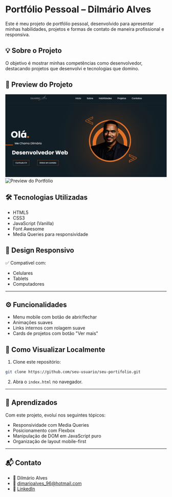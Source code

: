 
# Portfólio Pessoal – Dilmário Alves

Este é meu projeto de portfólio pessoal, desenvolvido para apresentar minhas habilidades, projetos e formas de contato de maneira profissional e responsiva.

## 💡 Sobre o Projeto

O objetivo é mostrar minhas competências como desenvolvedor, destacando projetos que desenvolvi e tecnologias que domino.


## 📸 Preview do Projeto

![Preview do Portfólio](./img/readme-desktop.png)
![Preview do Portfólio](./img/readme-mobile.jng)


## 🛠️ Tecnologias Utilizadas

- HTML5  
- CSS3  
- JavaScript (Vanilla)  
- Font Awesome  
- Media Queries para responsividade  

## 📱 Design Responsivo

✅ Compatível com:
- Celulares  
- Tablets  
- Computadores  

---

## ⚙️ Funcionalidades

- Menu mobile com botão de abrir/fechar  
- Animações suaves  
- Links internos com rolagem suave  
- Cards de projetos com botão "Ver mais"  

## 🚀 Como Visualizar Localmente

1. Clone este repositório:
```bash
git clone https://github.com/seu-usuario/seu-portifolio.git
```

2. Abra o `index.html` no navegador.

---

## 🧠 Aprendizados

Com este projeto, evoluí nos seguintes tópicos:

- Responsividade com Media Queries  
- Posicionamento com Flexbox  
- Manipulação de DOM em JavaScript puro  
- Organização de layout mobile-first  

---

## 📬 Contato

- 👤 Dilmário Alves  
- 📧 dimarioalves_96@hotmail.com  
- 💼 [LinkedIn](https://www.linkedin.com/in/dilmario-alves-a06a8119b)  